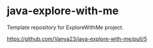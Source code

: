 # java-explore-with-me

Template repository for ExploreWithMe project.

https://github.com/Vanya23/java-explore-with-me/pull/5
